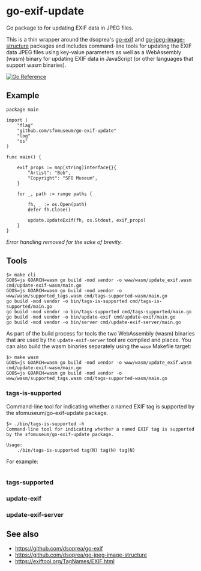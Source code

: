 # go-exif-update

Go package to for updating EXIF data in JPEG files.

This is a thin wrapper around the dsoprea's [go-exif](https://github.com/dsoprea/go-exif) and [go-jpeg-image-structure](https://github.com/dsoprea/go-jpeg-image-structure) packages and includes command-line tools for updating the EXIF data JPEG files using key-value parameters as well as a WebAssembly (wasm) binary for updating EXIF data in JavaScript (or other languages that support wasm binaries).

[![Go Reference](https://pkg.go.dev/badge/github.com/sfomuseum/go-exif-update.svg)](https://pkg.go.dev/github.com/sfomuseum/go-exif-update)

## Example

```
package main

import (
	"flag"
	"github.com/sfomuseum/go-exif-update"
	"log"
	"os"
)

func main() {

	exif_props := map[string]interface{}{
		"Artist": "Bob",
		"Copyright": "SFO Museum",
	}
	
	for _, path := range paths {

		fh, _ := os.Open(path)
		defer fh.Close()

		update.UpdateExif(fh, os.Stdout, exif_props)
	}
}

```

_Error handling removed for the sake of brevity._

## Tools

```
$> make cli
GOOS=js GOARCH=wasm go build -mod vendor -o www/wasm/update_exif.wasm cmd/update-exif-wasm/main.go
GOOS=js GOARCH=wasm go build -mod vendor -o www/wasm/supported_tags.wasm cmd/tags-supported-wasm/main.go
go build -mod vendor -o bin/tags-is-supported cmd/tags-is-supported/main.go
go build -mod vendor -o bin/tags-supported cmd/tags-supported/main.go
go build -mod vendor -o bin/update-exif cmd/update-exif/main.go
go build -mod vendor -o bin/server cmd/update-exif-server/main.go
```

As part of the build process for tools the two WebAssembly (wasm) binaries that are used by the `update-exif-server` tool are compiled and placee. You can also build the wasm binaries separately using the `wasm` Makefile target:

```
$> make wasm
GOOS=js GOARCH=wasm go build -mod vendor -o www/wasm/update_exif.wasm cmd/update-exif-wasm/main.go
GOOS=js GOARCH=wasm go build -mod vendor -o www/wasm/supported_tags.wasm cmd/tags-supported-wasm/main.go
```

### tags-is-supported

Command-line tool for indicating whether a named EXIF tag is supported by the sfomuseum/go-exif-update package.

```
$> ./bin/tags-is-supported -h
Command-line tool for indicating whether a named EXIF tag is supported by the sfomuseum/go-exif-update package.

Usage:
	./bin/tags-is-supported tag(N) tag(N) tag(N)
```

For example:

```
```

### tags-supported

### update-exif

### update-exif-server

## See also

* https://github.com/dsoprea/go-exif
* https://github.com/dsoprea/go-jpeg-image-structure
* https://exiftool.org/TagNames/EXIF.html